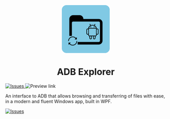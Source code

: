 <p align="center">
  <img alt="ADB Explorer Logo" src="icons/Store_icon_v2.png" width="150px" />
  <h1 align="center">ADB Explorer</h1>
</p>

<a href="https://github.com/Alex4SSB/ADB-Explorer/issues">
      <img alt="Issues" src="https://img.shields.io/github/issues/Alex4SSB/ADB-Explorer?color=0088ff" />
</a>
<a style="text-decoration:none" href="https://github.com/Alex4SSB/ADB-Explorer/releases/download/v0.7.5/ADB_Explorer_0.7.5_x64_Installer.exe">
    <img src="https://img.shields.io/badge/Preview-Download-blue.svg?style=flat-round" alt="Preview link" />
</a>


An interface to ADB that allows browsing and transferring of files with ease, in a modern and fluent Windows app, built in WPF.



<a href="https://www.microsoft.com/store/apps/9PPGN2WM50QB">
      <img alt="Issues" width=300px src="https://getbadgecdn.azureedge.net/images/English_LL.svg" />
</a>
